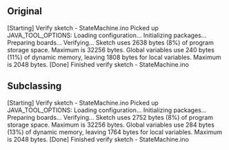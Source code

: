## Original

[Starting] Verify sketch - StateMachine.ino
Picked up JAVA_TOOL_OPTIONS: 
Loading configuration...
Initializing packages...
Preparing boards...
Verifying...
Sketch uses 2638 bytes (8%) of program storage space. Maximum is 32256 bytes.
Global variables use 240 bytes (11%) of dynamic memory, leaving 1808 bytes for local variables. Maximum is 2048 bytes.
[Done] Finished verify sketch - StateMachine.ino


## Subclassing

[Starting] Verify sketch - StateMachine.ino
Picked up JAVA_TOOL_OPTIONS: 
Loading configuration...
Initializing packages...
Preparing boards...
Verifying...
Sketch uses 2752 bytes (8%) of program storage space. Maximum is 32256 bytes.
Global variables use 284 bytes (13%) of dynamic memory, leaving 1764 bytes for local variables. Maximum is 2048 bytes.
[Done] Finished verify sketch - StateMachine.ino
